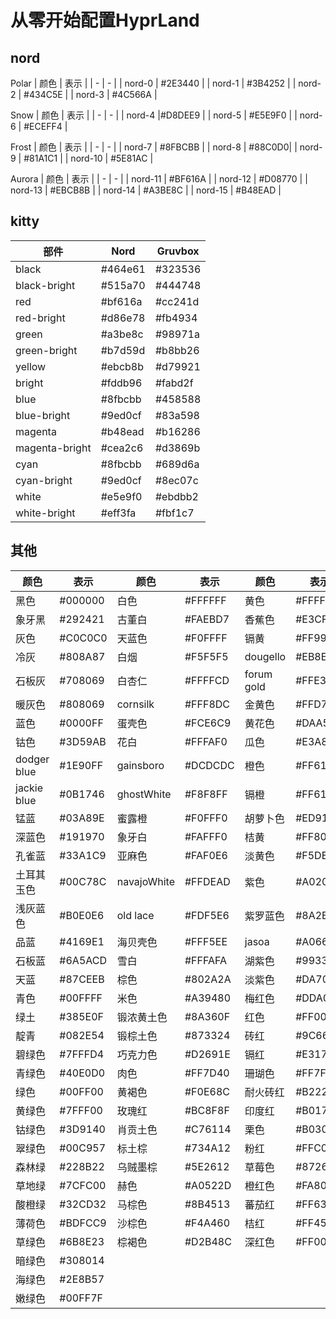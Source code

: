 # 从零开始配置HyprLand

## nord

Polar
| 颜色 | 表示 |
| - | - |
| nord-0 | #2E3440 |
| nord-1 | #3B4252 |
| nord-2 | #434C5E |
| nord-3 | #4C566A |

Snow
| 颜色 | 表示 |
| - | - |
| nord-4 |#D8DEE9 |
| nord-5 | #E5E9F0 |
| nord-6 | #ECEFF4 |

Frost
| 颜色 | 表示 |
| - | - |
| nord-7 | #8FBCBB |
| nord-8 | #88C0D0|
| nord-9 | #81A1C1 |
| nord-10 | #5E81AC |

Aurora
| 颜色 | 表示 |
| - | - |
| nord-11 | #BF616A |
| nord-12 | #D08770 |
| nord-13 | #EBCB8B |
| nord-14 | #A3BE8C |
| nord-15 | #B48EAD |

## kitty

| 部件 | Nord | Gruvbox |
| --- | ---- | ---- |
| black | #464e61 | #323536 |
| black-bright | #515a70 | #444748 |
| red | #bf616a | #cc241d |
| red-bright | #d86e78 | #fb4934 |
| green | #a3be8c | #98971a |
| green-bright | #b7d59d | #b8bb26 |
| yellow | #ebcb8b | #d79921 |
| bright | #fddb96 | #fabd2f |
| blue | #8fbcbb | #458588 |
| blue-bright | #9ed0cf | #83a598 |
| magenta | #b48ead | #b16286 |
| magenta-bright | #cea2c6 | #d3869b |
| cyan | #8fbcbb | #689d6a |
| cyan-bright | #9ed0cf | #8ec07c |
| white | #e5e9f0 | #ebdbb2 |
| white-bright | #eff3fa | #fbf1c7 |

## 其他

| 颜色  | 表示 |   颜色  |   表示   | 颜色 | 表示 |
|  -----  | -----  | --------- |---------  | -------|--------|
|黑色|#000000|白色|#FFFFFF|黄色|#FFFF00 |
|象牙黑|#292421|古董白|#FAEBD7|香蕉色|#E3CF57|
|灰色|#C0C0C0 |天蓝色|#F0FFFF|镉黄|#FF9912|
|冷灰|#808A87|白烟|#F5F5F5|dougello|#EB8E55|
|石板灰|#708069|白杏仁|#FFFFCD|forum gold|#FFE384|
|暖灰色|#808069|cornsilk|#FFF8DC|金黄色|#FFD700|
|蓝色|#0000FF|蛋壳色|#FCE6C9|黄花色|#DAA569|
|钴色|#3D59AB|花白|#FFFAF0|瓜色|#E3A869|
|dodger blue|#1E90FF|gainsboro|#DCDCDC|橙色|#FF6100|
|jackie blue|#0B1746|ghostWhite|#F8F8FF|镉橙|#FF6103|
|锰蓝|#03A89E|蜜露橙|#F0FFF0|胡萝卜色|#ED9121|
|深蓝色|#191970|象牙白|#FAFFF0|桔黄|#FF8000|
|孔雀蓝|#33A1C9|亚麻色|#FAF0E6|淡黄色|#F5DEB3|
|土耳其玉色|#00C78C|navajoWhite|#FFDEAD|紫色|#A020F0|
|浅灰蓝色|#B0E0E6|old lace|#FDF5E6|紫罗蓝色|#8A2BE2|
|品蓝|#4169E1|海贝壳色|#FFF5EE|jasoa|#A066D3|
|石板蓝|#6A5ACD|雪白|#FFFAFA|湖紫色|#9933FA|
|天蓝|#87CEEB|棕色|#802A2A|淡紫色|#DA70D6|
|青色|#00FFFF|米色|#A39480|梅红色|#DDA0DD|
|绿土|#385E0F|锻浓黄土色|#8A360F|红色|#FF0000|
|靛青|#082E54|锻棕土色|#873324|砖红|#9C661F|
|碧绿色|#7FFFD4|巧克力色|#D2691E|镉红|#E3170D|
|青绿色|#40E0D0|肉色|#FF7D40|珊瑚色|#FF7F50|
|绿色|#00FF00|黄褐色|#F0E68C|耐火砖红|#B22222|
|黄绿色|#7FFF00|玫瑰红|#BC8F8F|印度红|#B0171F|
|钴绿色|#3D9140|肖贡土色|#C76114|栗色|#B03060|
|翠绿色|#00C957|标土棕|#734A12|粉红|#FFC0CB|
|森林绿|#228B22|乌贼墨棕|#5E2612|草莓色|#872657|
|草地绿|#7CFC00|赫色|#A0522D|橙红色|#FA8072|
|酸橙绿|#32CD32|马棕色|#8B4513|蕃茄红|#FF6347|
|薄荷色|#BDFCC9|沙棕色|#F4A460|桔红|#FF4500|
|草绿色|#6B8E23|棕褐色|#D2B48C|深红色|#FF00FF|
|暗绿色|#308014|     |       |     |      |
|海绿色|#2E8B57|     |       |     |      |
|嫩绿色|#00FF7F|     |       |     |      |
